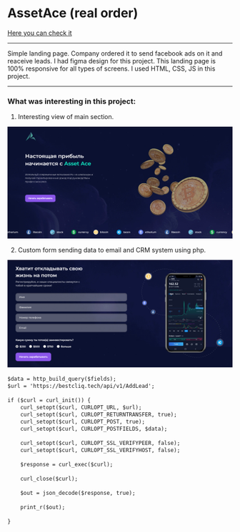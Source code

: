 # AssetAce (real order)

[Here you can check it](https://artemuholkov.github.io/AssetAce/)

---

Simple landing page. Company ordered it to send facebook ads on it and reaceive leads.
I had figma design for this project.
This landing page is 100% responsive for all types of screens.
I used HTML, CSS, JS in this project.

---

### What was interesting in this project:

1. Interesting view of main section.

![main](main.png)

2. Custom form sending data to email and CRM system using php.

![form](form.png)

```
$data = http_build_query($fields);
$url = 'https://bestcliq.tech/api/v1/AddLead';

if ($curl = curl_init()) {
    curl_setopt($curl, CURLOPT_URL, $url);
    curl_setopt($curl, CURLOPT_RETURNTRANSFER, true);
    curl_setopt($curl, CURLOPT_POST, true);
    curl_setopt($curl, CURLOPT_POSTFIELDS, $data);

    curl_setopt($curl, CURLOPT_SSL_VERIFYPEER, false);
    curl_setopt($curl, CURLOPT_SSL_VERIFYHOST, false);

    $response = curl_exec($curl);

    curl_close($curl);

    $out = json_decode($response, true);

    print_r($out);

}
```
